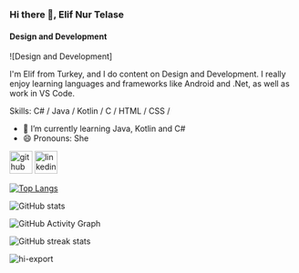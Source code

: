 ### Hi there 👋, Elif Nur Telase
#### Design and Development
![Design and Development]

I'm Elif from Turkey, and I do content on Design and Development. I really enjoy learning languages and frameworks like Android and .Net, as well as work in VS Code.


Skills: C# / Java / Kotlin / C / HTML / CSS / 

- 🌱 I’m currently learning Java, Kotlin and C# 
- 😄 Pronouns: She 


[<img src='https://cdn.jsdelivr.net/npm/simple-icons@3.0.1/icons/github.svg' alt='github' height='40'>](https://github.com/Syenta-elf)  [<img src='https://cdn.jsdelivr.net/npm/simple-icons@3.0.1/icons/linkedin.svg' alt='linkedin' height='40'>](https://www.linkedin.com/in/elif-nur-telase/)  

[![Top Langs](https://github-readme-stats.vercel.app/api/top-langs/?username=Syenta-elf)](https://github.com/anuraghazra/github-readme-stats)

![GitHub stats](https://github-readme-stats.vercel.app/api?username=Syenta-elf&show_icons=true)  

![GitHub Activity Graph](https://activity-graph.herokuapp.com/graph?username=Syenta-elf)  

![GitHub streak stats](https://github-readme-streak-stats.herokuapp.com/?user=Syenta-elf)  


![hi-export](https://user-images.githubusercontent.com/46992725/149841410-438d9046-a2f5-4a6d-b3af-363fa0ad63dc.gif)

